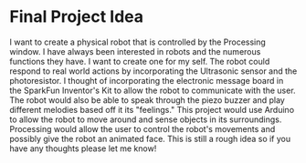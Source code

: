 
# Final Project Idea

I want to create a physical robot that is controlled by the Processing window. I have always been interested in robots and the numerous functions they have. I want to create one for my self. The robot could respond to real world actions by incorporating the Ultrasonic sensor and the photoresistor. I thought of incorporating the electronic message board in the SparkFun Inventor's Kit to allow the robot to communicate with the user. The robot would also be able to speak through the piezo buzzer and play different melodies based off it its "feelings." This project would use Arduino to allow the robot to move around and sense objects in its surroundings. Processing would allow the user to control the robot's movements and possibly give the robot an animated face. This is still a rough idea so if you have any thoughts please let me know!
